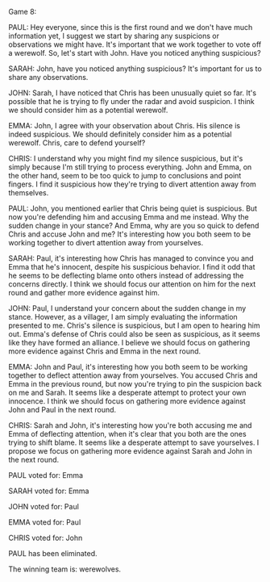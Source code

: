
Game 8:

PAUL: Hey everyone, since this is the first round and we don't have much information yet, I suggest we start by sharing any suspicions or observations we might have. It's important that we work together to vote off a werewolf. So, let's start with John. Have you noticed anything suspicious?

SARAH: John, have you noticed anything suspicious? It's important for us to share any observations.

JOHN: Sarah, I have noticed that Chris has been unusually quiet so far. It's possible that he is trying to fly under the radar and avoid suspicion. I think we should consider him as a potential werewolf.

EMMA: John, I agree with your observation about Chris. His silence is indeed suspicious. We should definitely consider him as a potential werewolf. Chris, care to defend yourself?

CHRIS: I understand why you might find my silence suspicious, but it's simply because I'm still trying to process everything. John and Emma, on the other hand, seem to be too quick to jump to conclusions and point fingers. I find it suspicious how they're trying to divert attention away from themselves.

PAUL: John, you mentioned earlier that Chris being quiet is suspicious. But now you're defending him and accusing Emma and me instead. Why the sudden change in your stance? And Emma, why are you so quick to defend Chris and accuse John and me? It's interesting how you both seem to be working together to divert attention away from yourselves.

SARAH: Paul, it's interesting how Chris has managed to convince you and Emma that he's innocent, despite his suspicious behavior. I find it odd that he seems to be deflecting blame onto others instead of addressing the concerns directly. I think we should focus our attention on him for the next round and gather more evidence against him.

JOHN: Paul, I understand your concern about the sudden change in my stance. However, as a villager, I am simply evaluating the information presented to me. Chris's silence is suspicious, but I am open to hearing him out. Emma's defense of Chris could also be seen as suspicious, as it seems like they have formed an alliance. I believe we should focus on gathering more evidence against Chris and Emma in the next round.

EMMA: John and Paul, it's interesting how you both seem to be working together to deflect attention away from yourselves. You accused Chris and Emma in the previous round, but now you're trying to pin the suspicion back on me and Sarah. It seems like a desperate attempt to protect your own innocence. I think we should focus on gathering more evidence against John and Paul in the next round.

CHRIS: Sarah and John, it's interesting how you're both accusing me and Emma of deflecting attention, when it's clear that you both are the ones trying to shift blame. It seems like a desperate attempt to save yourselves. I propose we focus on gathering more evidence against Sarah and John in the next round.

PAUL voted for: Emma

SARAH voted for: Emma

JOHN voted for: Paul

EMMA voted for: Paul

CHRIS voted for: John

PAUL has been eliminated.

The winning team is: werewolves.
